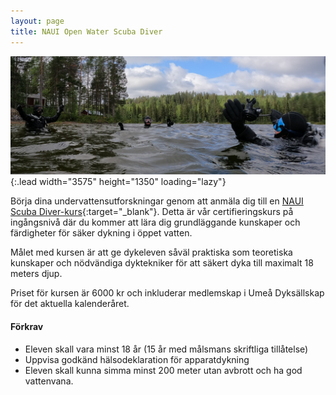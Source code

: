 ```yaml
---
layout: page
title: NAUI Open Water Scuba Diver
---
```


![image](/utbildning/naui.jpg){:.lead width="3575" height="1350" loading="lazy"}

Börja dina undervattensutforskningar genom att anmäla dig till en [NAUI Scuba Diver-kurs](https://naui-scandinavia.org/utbildningar/borja-dyka/open-water-scuba-diver/){:target="_blank"}. Detta är vår certifieringskurs på ingångsnivå där du kommer att lära dig grundläggande kunskaper och färdigheter för säker dykning i öppet vatten.

Målet med kursen är att ge dykeleven såväl praktiska som teoretiska kunskaper och nödvändiga dyktekniker för att säkert dyka till maximalt 18 meters djup.

Priset för kursen är 6000 kr och inkluderar medlemskap i Umeå Dyksällskap för det aktuella kalenderåret.

#### Förkrav

* Eleven skall vara minst 18 år (15 år med målsmans skriftliga tillåtelse)
* Uppvisa godkänd hälsodeklaration för apparatdykning
* Eleven skall kunna simma minst 200 meter utan avbrott och ha god vattenvana.
